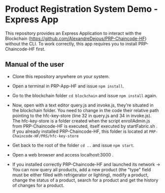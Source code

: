 # Product Registration System Demo - Express App

This repository provides an Express Application to interact with the Blockchain (https://github.com/AlexandreDejous/PRP-Chaincode-HF) without the CLI.
To work correctly, this app requires you to install PRP-Chaincode-HF first.

## Manual of the user

* Clone this repository anywhere on your system.

* Open a terminal in PRP-App-HF and issue `npm install`.

* Go to the blockchain folder `cd blockchain` and issue `npm install` again.

* Now, open with a text editor query.js and invoke.js, they're situated in the blockchain folder.
You need to change in the code their relative path pointing to the hfc-key-store (line 32 in query.js and 34 in invoke.js). The hfc-key-store is a folder created when the script enrollAdmin.js from PRP-Chaincode-HF is executed, itself executed by startFabric.sh . If you already installed PRP-Chaincode-HF, this folder is located at `PRP-Chaincode-HF/PRS/hfc-key-store`

* Get back to the root of the folder `cd ..` and issue `npm start`.

* Open a web browser and access localhost:3000 .

* If you installed correctly PRP-Chaincode-HF and launched its network -> You can now query all products, add a new product (the "type" field must be either filled with refrigerator or lighting), modify a product, change the status of a product, search for a product and get the history of changes for a product.
